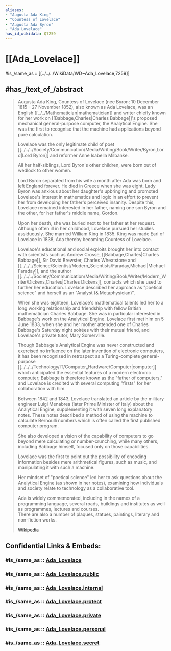 ```yaml
---
aliases:
- "Augusta Ada King"
- "Countess of Lovelace"
- "Augusta Ada Byron"
- "Ada Lovelace"
has_id_wikidata: Q7259
---
```


# [[Ada_Lovelace]] 

#is_/same_as :: [[../../../WikiData/WD~Ada_Lovelace,7259]] 

## #has_/text_of_/abstract 

> Augusta Ada King, Countess of Lovelace (née Byron; 10 December 1815 – 27 November 1852), 
> also known as Ada Lovelace, was an English [[../../Mathematician|mathematician]] and writer 
> chiefly known for her work on [[Babbage,Charles|Charles Babbage]]'s 
> proposed mechanical general-purpose computer, the Analytical Engine. 
> She was the first to recognise that the machine had applications beyond pure calculation.
>
> Lovelace was the only legitimate child of poet [[../../../Society/Communication/Media/Writing/Book/Writer/Byron,Lord|Lord Byron]] 
> and reformer Anne Isabella Milbanke. 
> 
> All her half-siblings, Lord Byron's other children, 
> were born out of wedlock to other women. 
> 
> Lord Byron separated from his wife a month after Ada was born and left England forever. 
> He died in Greece when she was eight. 
> Lady Byron was anxious about her daughter's upbringing 
> and promoted Lovelace's interest in mathematics and logic 
> in an effort to prevent her from developing her father's perceived insanity. 
> Despite this, Lovelace remained interested in her father, 
> naming one son Byron and the other, for her father's middle name, Gordon. 
> 
> Upon her death, she was buried next to her father at her request. 
> Although often ill in her childhood, Lovelace pursued her studies assiduously. 
> She married William King in 1835. 
> King was made Earl of Lovelace in 1838, 
> Ada thereby becoming Countess of Lovelace.
>
> Lovelace's educational and social exploits brought her into contact with scientists 
> such as Andrew Crosse, [[Babbage,Charles|Charles Babbage]], Sir David Brewster, Charles Wheatstone 
> and [[../../../Science/Scientist/Modern_Scientists/Faraday,Michael|Michael Faraday]], and the author [[../../../Society/Communication/Media/Writing/Book/Writer/Modern_Writer/Dickens,Charles|Charles Dickens]], 
> contacts which she used to further her education. 
> Lovelace described her approach as "poetical science" 
> and herself as an "Analyst (& Metaphysician)".
>
> When she was eighteen, Lovelace's mathematical talents led her to a long 
> working relationship and friendship with fellow British mathematician Charles Babbage. 
> She was in particular interested in Babbage's work on the Analytical Engine. 
> Lovelace first met him on 5 June 1833, 
> when she and her mother attended one of Charles Babbage's Saturday night soirées 
> with their mutual friend, and Lovelace's private tutor, Mary Somerville.
>
> Though Babbage's Analytical Engine was never constructed 
> and exercised no influence on the later invention of electronic computers, 
> it has been recognised in retrospect as a Turing-complete general-purpose [[../../../Technology/IT/Computer_Hardware/Computer|computer]] 
> which anticipated the essential features of a modern electronic computer; 
> Babbage is therefore known as the "father of computers," 
> and Lovelace is credited with several computing "firsts" for her collaboration with him.
>
> Between 1842 and 1843, Lovelace translated an 
> article by the military engineer Luigi Menabrea (later Prime Minister of Italy) 
> about the Analytical Engine, supplementing it with seven long explanatory notes. 
> These notes described a method of using the machine to calculate Bernoulli numbers 
> which is often called the first published computer program.
>
> She also developed a vision of the capability of computers 
> to go beyond mere calculating or number-crunching, 
> while many others, including Babbage himself, focused only on those capabilities. 
> 
> Lovelace was the first to point out the possibility of encoding information 
> besides mere arithmetical figures, such as music, and manipulating it with such a machine. 
> 
> Her mindset of "poetical science" led her to ask questions about the Analytical Engine 
> (as shown in her notes), 
> examining how individuals and society relate to technology as a collaborative tool.
>
> Ada is widely commemorated, including in the names of a programming language, 
> several roads, buildings and institutes as well as programmes, lectures and courses.  
> There are also a number of plaques, statues, paintings, literary and non-fiction works.
>
> [Wikipedia](https://en.wikipedia.org/wiki/Ada%20Lovelace) 


## Confidential Links & Embeds: 

### #is_/same_as :: [Ada_Lovelace](/_Standards/Mathematics/Mathematician/Modern_Mathematicians/Ada_Lovelace.md) 

### #is_/same_as :: [Ada_Lovelace.public](/_public/Mathematics/Mathematician/Modern_Mathematicians/Ada_Lovelace.public.md) 

### #is_/same_as :: [Ada_Lovelace.internal](/_internal/Mathematics/Mathematician/Modern_Mathematicians/Ada_Lovelace.internal.md) 

### #is_/same_as :: [Ada_Lovelace.protect](/_protect/Mathematics/Mathematician/Modern_Mathematicians/Ada_Lovelace.protect.md) 

### #is_/same_as :: [Ada_Lovelace.private](/_private/Mathematics/Mathematician/Modern_Mathematicians/Ada_Lovelace.private.md) 

### #is_/same_as :: [Ada_Lovelace.personal](/_personal/Mathematics/Mathematician/Modern_Mathematicians/Ada_Lovelace.personal.md) 

### #is_/same_as :: [Ada_Lovelace.secret](/_secret/Mathematics/Mathematician/Modern_Mathematicians/Ada_Lovelace.secret.md)

